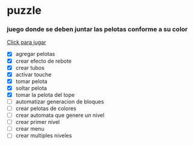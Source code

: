 # puzzle
### juego donde se deben juntar las pelotas conforme a su color

[Click para jugar](https://davidgutierrezalvarez.github.io/Puzzle-Ball)


- [x] agregar pelotas
- [x] crear efecto de rebote
- [x] crear tubos
- [x] activar touche
- [x] tomar pelota
- [x] soltar pelota
- [x] tomar la pelota del tope
- [ ] automatizar generacion de bloques
- [ ] crear pelotas de colores
- [ ] crear automata que genere un nivel
- [ ] crear primer nivel
- [ ] crear menu
- [ ] crear multiples niveles
